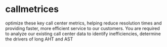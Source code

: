 # callmetrices
optimize these key call center metrics, helping reduce resolution times and providing faster, more efficient service to our customers. You are required to analyze our existing call center data to identify inefficiencies, determine the drivers of long AHT and AST
